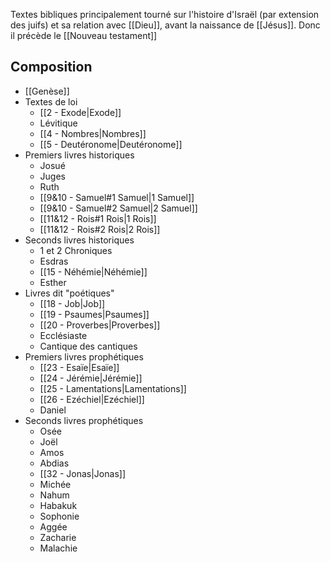 Textes bibliques principalement tourné sur l'histoire d'Israël (par extension des juifs) et sa relation avec [[Dieu]], avant la naissance de [[Jésus]]. Donc il précède le [[Nouveau testament]]
## Composition
- [[Genèse]]
- Textes de loi
	- [[2 - Exode|Exode]]
	- Lévitique
	- [[4 - Nombres|Nombres]]
	- [[5 - Deutéronome|Deutéronome]]
- Premiers livres historiques
	- Josué
	- Juges
	- Ruth
	- [[9&10 - Samuel#1 Samuel|1 Samuel]]
	- [[9&10 - Samuel#2 Samuel|2 Samuel]]
	- [[11&12 - Rois#1 Rois|1 Rois]]
	- [[11&12 - Rois#2 Rois|2 Rois]]
- Seconds livres historiques
	- 1 et 2 Chroniques
	- Esdras
	- [[15 - Néhémie|Néhémie]]
	- Esther
- Livres dit "poétiques"
	- [[18 - Job|Job]]
	- [[19 - Psaumes|Psaumes]]
	- [[20 - Proverbes|Proverbes]]
	- Ecclésiaste
	- Cantique des cantiques
- Premiers livres prophétiques
	- [[23 - Esaïe|Esaïe]]
	- [[24 - Jérémie|Jérémie]]
	- [[25 - Lamentations|Lamentations]]
	- [[26 - Ezéchiel|Ezéchiel]]
	- Daniel
- Seconds livres prophétiques
	- Osée
	- Joël
	- Amos
	- Abdias
	- [[32 - Jonas|Jonas]]
	- Michée
	- Nahum
	- Habakuk
	- Sophonie
	- Aggée
	- Zacharie
	- Malachie